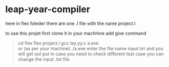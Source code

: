 # leap-year-compiler

here in flex foleder there are one .l file with the name project.l

to use this projet first clone it in your machhine add give command 
>  cd flex
>  flex project.l
>  gcc ley.yy.c
>  a.exe  
   or (as per your machine)
> ./a.exe 
 enter the file name input.txt
 and you will get out put in case you need to check different test case you can change the input .txt file
 

